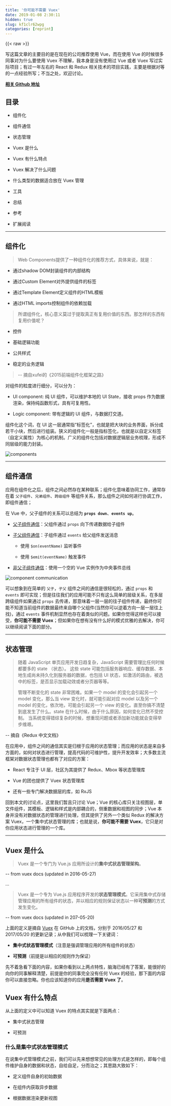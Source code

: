 ```yaml
---
title: '你可能不需要 Vuex' 
date: 2019-01-08 2:30:11
hidden: true
slug: kf1clr62wpg
categories: [reprint]
---
```


{{< raw >}}

                    
<p>写这篇文章的主要目的是在现在的公司推荐使用 Vue，而在使用 Vue 的时候很多同事对为什么要使用 Vuex 不理解，我本身是没有使用过 Vue 或者 Vuex 写过实际项目；有过一年左右的 React 和 Redux  相关技术的项目实践，主要是根据对等的一点经验所写；不当之处，欢迎讨论。</p>
<p><strong><a href="https://github.com/chenbin92/blog/issues/1" rel="nofollow noreferrer" target="_blank">相关 Github 地址</a></strong></p>
<h2 id="articleHeader0">目录</h2>
<ul>
<li><p>组件化</p></li>
<li><p>组件通信</p></li>
<li><p>状态管理</p></li>
<li><p>Vuex 是什么</p></li>
<li><p>Vuex 有什么特点</p></li>
<li><p>Vuex 解决了什么问题</p></li>
<li><p>什么类型的数据适合放在 Vuex 管理</p></li>
<li><p>工具</p></li>
<li><p>总结</p></li>
<li><p>参考</p></li>
<li><p>扩展阅读</p></li>
</ul>
<hr>
<h2 id="articleHeader1">组件化</h2>
<blockquote><p>Web Components提供了一种组件化的推荐方式，具体来说，就是：</p></blockquote>
<ul>
<li><p>通过shadow DOM封装组件的内部结构</p></li>
<li><p>通过Custom Element对外提供组件的标签</p></li>
<li><p>通过Template Element定义组件的HTML模板</p></li>
<li><p>通过HTML imports控制组件的依赖加载</p></li>
</ul>
<blockquote><p>所谓组件化，核心意义莫过于提取真正有复用价值的东西。那怎样的东西有复用价值呢？</p></blockquote>
<ul>
<li><p>控件</p></li>
<li><p>基础逻辑功能</p></li>
<li><p>公共样式</p></li>
<li><p>稳定的业务逻辑</p></li>
</ul>
<blockquote><p>-- 摘自xufei的《2015前端组件化框架之路》</p></blockquote>
<p>对组件的粒度进行细分，可以分为：</p>
<ul>
<li><p>UI component: 纯 UI 组件，可以维护本地的 UI State，接收 props 作为数据渲染，保持纯函数形式，具有可复用性。</p></li>
<li><p>Logic component: 带有逻辑的 UI 组件，与数据打交道。</p></li>
</ul>
<p>组件化这个词，在 UI 这一层通常指“标签化”，也就是把大块的业务界面，拆分成若干小块，然后进行组装。狭义的组件化一般是指标签化，也就是以自定义标签（自定义属性）为核心的机制。广义的组件化包括对数据逻辑层业务梳理，形成不同层级的能力封装。</p>
<p><span class="img-wrap"><img data-src="/img/remote/1460000010213894" src="https://static.alili.tech/img/remote/1460000010213894" alt="components" title="components" style="cursor: pointer;"></span></p>
<hr>
<h2 id="articleHeader2">组件通信</h2>
<p>应用在组件化之后，组件之间必然存在某种联系；组件化意味着协同工作，通常存在着 <code>父子组件</code>、<code>兄弟组件</code>、<code>跨级组件</code> 等组件关系，那么组件之间如何进行协调工作，即组件通信；</p>
<p>在 Vue 中，父子组件的关系可以总结为 <strong><code>props down</code></strong>、<strong><code>events up</code></strong>。</p>
<ul>
<li><p><a href="https://cn.vuejs.org/v2/guide/components.html#" rel="nofollow noreferrer" target="_blank">父子组件通信</a>：父组件通过 <code>props</code> 向下传递数据给子组件</p></li>
<li>
<p><a href="https://cn.vuejs.org/v2/guide/components.html#" rel="nofollow noreferrer" target="_blank">子父组件通信</a>：子组件通过 <code>events</code> 给父组件发送消息</p>
<ul>
<li><p>使用 <code>$on(eventName)</code> 监听事件</p></li>
<li><p>使用 <code>$emit(eventName)</code> 触发事件</p></li>
</ul>
</li>
<li><p><a href="https://cn.vuejs.org/v2/guide/components.html#" rel="nofollow noreferrer" target="_blank">非父子组件通信</a>：使用一个空的 Vue 实例作为中央事件总线</p></li>
</ul>
<p><span class="img-wrap"><img data-src="/img/remote/1460000008926241?w=790&amp;h=646" src="https://static.alili.tech/img/remote/1460000008926241?w=790&amp;h=646" alt="component communication" title="component communication" style="cursor: pointer;"></span></p>
<p>可以想象到在简单的 <code>父子</code>，<code>子父</code> 组件之间的通信是很轻松的，通过 <code>props</code> 和 <code>events</code> 即可实现；但是往往我们的应用可能不只有这么简单的层级关系，在多层跨级组件如果通过 <code>props</code> 去传递，那意味着一层一层的往子组件传递，最终你可能不知道当前组件的数据最终来自哪个父组件(当然你可以逆着方向一层一层往上找)，通过 <code>events</code> 事件机制显然也存在着类似的问题。如果你觉得这样也可以接受，<strong>你可能不需要 Vuex</strong>；但如果你在想有没有什么好的模式优雅的去解决，你可以继续阅读下面的部分。</p>
<hr>
<h2 id="articleHeader3">状态管理</h2>
<blockquote>
<p>随着 JavaScript 单页应用开发日趋复杂，JavaScript 需要管理比任何时候都要多的 state （状态）。 这些 state 可能包括服务器响应、缓存数据、本地生成尚未持久化到服务器的数据，也包括 UI 状态，如激活的路由，被选中的标签，是否显示加载动效或者分页器等等。</p>
<p>管理不断变化的 state 非常困难。如果一个 model 的变化会引起另一个 model 变化，那么当 view 变化时，就可能引起对应 model 以及另一个 model 的变化，依次地，可能会引起另一个 view 的变化。直至你搞不清楚到底发生了什么。state 在什么时候，由于什么原因，如何变化已然不受控制。 当系统变得错综复杂的时候，想重现问题或者添加新功能就会变得举步维艰。</p>
</blockquote>
<p>-- 摘自《Redux 中文文档》</p>
<p>在应用中，组件之间的通信其实是归根于应用的状态管理；而应用的状态是来自多方面的，如何对状态进行管理，提高代码的可维护性，提升开发效率；大多数主流框架对数据状态管理也都有了对应的方案：</p>
<ul>
<li><p>React 专注于 UI 层，社区为其提供了 Redux、Mbox 等状态管理库</p></li>
<li><p>Vue 的团也提供了 Vuex 状态管理库</p></li>
<li><p>还有一些专门解决数据层的库，如 RxJS</p></li>
</ul>
<p>回到本文的讨论点，这里我们暂且只讨论 Vue；Vue 的核心库只关注视图层，单文件组件，其模板、逻辑和样式是内部耦合的，侧重数据和视图的同步；Vue 本身并没有对数据状态的管理进行处理，但其提供了另外一个类似 Redux 的解决方案 Vuex，一个集中式状态管理的库；也就是说，<strong>你可能不需要 Vuex</strong>，它只是对你应用状态进行管理的一个库。</p>
<hr>
<h2 id="articleHeader4">Vuex 是什么</h2>
<blockquote><p>Vuex 是一个专门为 Vue.js 应用所设计的<strong>集中式状态管理架构</strong>。</p></blockquote>
<p>-- from vuex docs (updated in 2016-05-27)</p>
<p>...</p>
<blockquote><p>Vuex 是一个专为 Vue.js 应用程序开发的<strong>状态管理模式</strong>。它采用集中式存储管理应用的所有组件的状态，并以相应的规则保证状态以一种<strong>可预测</strong>的方式发生变化。</p></blockquote>
<p>-- from vuex docs (updated in 207-05-20)</p>
<p>上面的定义是摘自 <a href="https://github.com/vuejs/vuex" rel="nofollow noreferrer" target="_blank">Vuex</a> 在 GitHub 上的文档，分别于 2016/05/27 和 2017/05/20 的更新记录；从中我们可以梳理一下关键词：</p>
<ul>
<li><p><strong>集中式状态管理模式</strong>（注意是强调管理应用的所有组件的状态）</p></li>
<li><p><strong>可预测</strong>（前提是以相应的规则作为保证）</p></li>
</ul>
<p>先不着急看下面的内容，如果你看到以上两点特性，脑海已经有了答案，能很好的向你的同事解释清楚，前提是你的同事完全没有任何 Vuex 的经验，那下面的内容你可以直接忽略。你也应该知道你的应用<strong>是否需要 Vuex 了</strong>。</p>
<h2 id="articleHeader5">Vuex 有什么特点</h2>
<p>从上面的定义中可以知道 Vuex 的特点其实就是下面两点：</p>
<ul>
<li><p>集中式状态管理</p></li>
<li><p>可预测</p></li>
</ul>
<h3 id="articleHeader6">什么是集中式状态管理模式</h3>
<p>在说集中式管理模式之前，我们可以先来想想常见的处理方式是怎样的，即每个组件维护自身的数据和状态，自给自足，分而治之；其思路大致如下：</p>
<ul>
<li><p>定义组件自身的初始数据</p></li>
<li><p>在组件内获取异步数据</p></li>
<li><p>根据数据渲染更新视图</p></li>
</ul>
<div class="widget-codetool" style="display:none;">
      <div class="widget-codetool--inner">
      <span class="selectCode code-tool" data-toggle="tooltip" data-placement="top" title="" data-original-title="全选"></span>
      <span type="button" class="copyCode code-tool" data-toggle="tooltip" data-placement="top" data-clipboard-text="// 渲染视图
<template>
  <h2>single file component</h2>
<template>

<script>
  export default {
    // 初始数据
    data() {
    
    },
    
    // 获取异步数据
    created() {
      this.fetchData()
    },
    
    methods {
      fetchData() {
        // do something
      }
    }
  }
</script>" title="" data-original-title="复制"></span>
      <span type="button" class="saveToNote code-tool" data-toggle="tooltip" data-placement="top" title="" data-original-title="放进笔记"></span>
      </div>
      </div><pre class="hljs javascript"><code><span class="hljs-comment">// 渲染视图</span>
&lt;template&gt;
  <span class="xml"><span class="hljs-tag">&lt;<span class="hljs-name">h2</span>&gt;</span>single file component<span class="hljs-tag">&lt;/<span class="hljs-name">h2</span>&gt;</span></span>
&lt;template&gt;

<span class="xml"><span class="hljs-tag">&lt;<span class="hljs-name">script</span>&gt;</span><span class="javascript">
  <span class="hljs-keyword">export</span> <span class="hljs-keyword">default</span> {
    <span class="hljs-comment">// 初始数据</span>
    data() {
    
    },
    
    <span class="hljs-comment">// 获取异步数据</span>
    created() {
      <span class="hljs-keyword">this</span>.fetchData()
    },
    
    methods {
      fetchData() {
        <span class="hljs-comment">// do something</span>
      }
    }
  }
</span><span class="hljs-tag">&lt;/<span class="hljs-name">script</span>&gt;</span></span></code></pre>
<p>可简单对比 React 的思路：</p>
<div class="widget-codetool" style="display:none;">
      <div class="widget-codetool--inner">
      <span class="selectCode code-tool" data-toggle="tooltip" data-placement="top" title="" data-original-title="全选"></span>
      <span type="button" class="copyCode code-tool" data-toggle="tooltip" data-placement="top" data-clipboard-text="// https://github.com/xufei/blog/issues/19#issuecomment-85989838

var render = function(Model) {
  return View;
}
event_loop(function(){
  var currentView = render(currentModel);
  map_view_into_user_interface(currentView);
})" title="" data-original-title="复制"></span>
      <span type="button" class="saveToNote code-tool" data-toggle="tooltip" data-placement="top" title="" data-original-title="放进笔记"></span>
      </div>
      </div><pre class="hljs actionscript"><code><span class="hljs-comment">// https://github.com/xufei/blog/issues/19#issuecomment-85989838</span>

<span class="hljs-keyword">var</span> render = <span class="hljs-function"><span class="hljs-keyword">function</span><span class="hljs-params">(Model)</span> </span>{
  <span class="hljs-keyword">return</span> View;
}
event_loop(<span class="hljs-function"><span class="hljs-keyword">function</span><span class="hljs-params">()</span></span>{
  <span class="hljs-keyword">var</span> currentView = render(currentModel);
  map_view_into_user_interface(currentView);
})</code></pre>
<p>分治带来的是可管理性，把组件设想成一个单一的东西，一个组件包含了自身需要的数据和视图，把查询逻辑封装在内部，外部只需要实现一个响应事件获取事件的东西基于可以了。即 <code>Single File Component</code> 概念，组件化后，整个应用的树结构可以一目了然，可以随意添加或者移除一个组件，而不会影响其他的组件，听起来很美好；但事情并非那么完美，由于这种方式封装的组件的内部实现聚合了异步请求的数据和自身的状态，真正组装复用起来是存在一定问题的。比如：</p>
<ul>
<li><p>在同一可视区域的冗余请求数</p></li>
<li><p>不同层级组件的数据共享问题</p></li>
<li><p>...</p></li>
</ul>
<p><span class="img-wrap"><img data-src="/img/remote/1460000010213895" src="https://static.alili.tech/img/remote/1460000010213895" alt="vue data flow" title="vue data flow" style="cursor: pointer;"></span></p>
<p>集中式状态管理模式则以一个全局单例模式管理应用的状态，类似于全局对象，但不完全一样。</p>
<ul>
<li><p>Vuex 的状态管理存储是响应式的：就是当你的组件使用到了 Vuex 的某个状态，一旦它发生改变了，所有关联的组件都会自动更新相对应的数据。<br><span class="img-wrap"><img data-src="/img/remote/1460000010213896" src="https://static.alili.tech/img/remote/1460000010213896" alt="store" title="store" style="cursor: pointer;"></span></p></li>
<li><p>不能直接修改 Vuex 的状态：修改 Vuex 的状态唯一途径是<strong>提交(commit) mutations 来实现修改</strong></p></li>
</ul>
<p><span class="img-wrap"><img data-src="/img/remote/1460000008520681?w=701&amp;h=551" src="https://static.alili.tech/img/remote/1460000008520681?w=701&amp;h=551" alt="vuex flow" title="vuex flow" style="cursor: pointer; display: inline;"></span></p>
<p>如上图，Vuex为Vue Components建立起了一个完整的生态圈，包括开发中的API调用一环。围绕这个生态圈，简要介绍一下各模块在核心流程中的主要功能：</p>
<ul>
<li><p>Vue Components：Vue组件。HTML页面上，负责接收用户操作等交互行为，执行dispatch方法触发对应action进行回应。</p></li>
<li><p>dispatch：操作行为触发方法，是唯一能执行action的方法。</p></li>
<li><p>actions：操作行为处理模块。负责处理Vue Components接收到的所有交互行为。包含同步/异步操作，支持多个同名方法，按照注册的顺序依次触发。向后台API请求的操作就在这个模块中进行，包括触发其他action以及提交mutation的操作。该模块提供了Promise的封装，以支持action的链式触发。</p></li>
<li><p>commit：状态改变提交操作方法。对mutation进行提交，是唯一能执行mutation的方法。</p></li>
<li><p>mutations：状态改变操作方法。是Vuex修改state的唯一推荐方法，其他修改方式在严格模式下将会报错。该方法只能进行同步操作，且方法名只能全局唯一。操作之中会有一些hook暴露出来，以进行state的监控等。</p></li>
<li><p>state：页面状态管理容器对象。集中存储Vue components中data对象的零散数据，全局唯一，以进行统一的状态管理。页面显示所需的数据从该对象中进行读取，利用Vue的细粒度数据响应机制来进行高效的状态更新。</p></li>
<li><p>getters：state对象读取方法。图中没有单独列出该模块，应该被包含在了render中，Vue Components通过该方法读取全局state对象。</p></li>
</ul>
<blockquote><p>Vue组件接收交互行为，调用dispatch方法触发action相关处理，若页面状态需要改变，则调用commit方法提交mutation修改state，通过getters获取到state新值，重新渲染Vue Components，界面随之更新</p></blockquote>
<p>建议类比 Redux 的流程，大体上是相同的：</p>
<ul>
<li><p><a href="https://div.io/topic/1309" rel="nofollow noreferrer" target="_blank">深入到源码：解读 redux 的设计思路与用法</a></p></li>
<li><p><a href="https://github.com/reactjs/redux" rel="nofollow noreferrer" target="_blank">Redux</a></p></li>
</ul>
<h3 id="articleHeader7">集中式状态管理的好处</h3>
<p>相对于分治(碎片化)的状态管理，多个状态分散的跨越在不同组件交互在各个角落，每个 View 会有相对应的 Model 维护状态；而集中式管理模式则用于将分散于组件的状进行集中化管理，提供一个全局的 store 存储管理应用的状态。集中式的状态管理可以让整体的状态变化更加明晰，尤其是配合各自的 devtools。它具备以下特点：</p>
<ul>
<li><p>components share state(组件之间共享状态)</p></li>
<li><p>state should be accessible from everywhere(所有状态可以方便获取)</p></li>
<li><p>components need to mutate the state(组件可以修改状态)</p></li>
<li><p>components need to mutate the state of another component(组件可以修改其他组件的状态)</p></li>
</ul>
<p><span class="img-wrap"><img data-src="/img/remote/1460000010213897" src="https://static.alili.tech/img/remote/1460000010213897" alt="vuex-store-gif" title="vuex-store-gif" style="cursor: pointer;"></span></p>
<h4>集中式状态管理的弊端</h4>
<p>上面提到<strong>集中式存储管理应用的所有组件的状态</strong>，而应用的状态上文已经有提到，这里大致可以分为:</p>
<ul>
<li><p>UI 状态：用户输入的状态</p></li>
<li><p>数据状态：服务端传过来的数据状态</p></li>
<li><p>客户端信息：设备信息的状态</p></li>
<li><p>其他...</p></li>
</ul>
<p>这里是有歧义的，<strong>集中式存储管理应用的所有状态</strong>，按照字面意思是将所有的状态都集中式管理，也就是存到 Vuex 的全局单一 store 中，显然我们是不能这样去理解的，应该视应用场景而定的，大致也可以分为以下几种：</p>
<ul>
<li><p>对于用户输入的状态，比如控制模态框的显示隐藏，我们一般在组件内处理消化；对于需要需要跨组件通信的，则可以存储在全局的 store 中，我们可以将这一类状态称之为本地状态（local state）。</p></li>
<li><p>对于服务端传过来的数据状态，按照大多数的实践是存储在全局的 store 中，这样可以在任意的组件中都可以使用；当然，也可以只将多组件的共享的数据存储在全局的 store 中，单个组件需要的数据内部处理消化，组件销毁时对应的数据状态也会销毁。</p></li>
</ul>
<p>对于客户端的信息或者一些其他的数据状态与上面两种方式在一定程度上也是相似的。这一切看起来并没什么问题，然而细细想想，当一个应用的足够复杂时，我们该如何去设计我们的数据模型，本地共享的状态是存在 store 还是通过事件机制去处理，服务端的数据是一股脑都塞给全局的 store 存在内存里还是视应用场景而定，在 Vuex 的文档或者是 Redux 文档这都没有唯一的答案。假设服务端传过来的数据都存在 store， 那最终的 store 会有多大，这是一个值得探索的问题。那究竟什么样的数据适合存储在全局的 store 中？</p>
<p>另外，使用 Vuex 必须按照上述 Vuex 的工作流程去进行，定义对应的 <code>actions</code>， <code>mutations</code>等等，这显然是在强制约定你以相应的规则去编写你的应用，对大多数新人来说，这是繁琐的。就相当于你得到了一定的好处，那你也得相应的有所付出。</p>
<h2 id="articleHeader8">什么类型的数据适合放在 Vuex 管理</h2>
<p>至此，我们大概讨论了由于组件化，会产生组件间相互通信数据管理的问题，对此也有相应了的解决办法；然而，并没有一种很好的方式告诉我们到底什么类型的数据适合放在单一的 store 进行管理；回到 Vuex 的定义，将数据使用 Vuex 管理的主要原因之一是解决<strong>组件间的数据共享</strong>。</p>
<p>所谓共享指的是，同一份数据被多处组件使用，并且要保持一定程度的同步：</p>
<p><span class="img-wrap"><img data-src="/img/remote/1460000010213898" src="https://static.alili.tech/img/remote/1460000010213898" alt="store-flow" title="store-flow" style="cursor: pointer;"></span></p>
<p>故而，在开发应用时，如何设计抽象数据层，这个是没有唯一答案的。但如果明白了其间的利弊，比如独立了数据层，视图的职责就非常单一，无非就是根据订阅的数据渲染页面，视图组件间的通信就会很少，大家都会去跟数据层交互，维护一份统一的数据结构。</p>
<hr>
<h2 id="articleHeader9">工具</h2>
<p>到这里，你应该可以确定你的应用是否应该使用 Vuex 了，如果你使用了 Vuex，那么它还有一些其他的附属产品；如下面的 <a href="https://github.com/vuejs/vue-devtools" rel="nofollow noreferrer" target="_blank">vue-tool</a> 调试工具，它可以让你对你的应用状态了如指掌，保存状态快照，历史回滚/时光旅行等等特性。</p>
<p><span class="img-wrap"><img data-src="/img/remote/1460000010213899" src="https://static.alili.tech/img/remote/1460000010213899" alt="vue-devtool-demo" title="vue-devtool-demo" style="cursor: pointer;"></span></p>
<h2 id="articleHeader10">总结</h2>
<p>合久必分，分久必合；Vue 提倡 <code>Single File Component</code> 概念将单一功能进行组件化封装，而 Vuex 的设计则是将分散在各处的状态进行合并集中管理的抽象模式。利弊在上面的文章也已说明，它是一种可选的方案，你用或者不用，取决于你的应用。</p>
<h2 id="articleHeader11">参考</h2>
<p>注：对组件化和状态管理方面主要参考徐飞的系列文章，严重推荐深度阅读徐飞关于 <a href="https://github.com/xufei/blog#web" rel="nofollow noreferrer" target="_blank">《web 应用》</a> 和 <a href="https://github.com/xufei/blog#" rel="nofollow noreferrer" target="_blank">《随笔系列》</a> 文章</p>
<ul>
<li><p><a href="https://github.com/xufei/blog#web" rel="nofollow noreferrer" target="_blank">徐飞的《web 应用》系列文章</a></p></li>
<li><p><a href="https://github.com/xufei/blog#" rel="nofollow noreferrer" target="_blank">徐飞的《随笔系列》系列文章</a></p></li>
<li><p><a href="https://tech.meituan.com/vuex-code-analysis.html" rel="nofollow noreferrer" target="_blank">Vuex框架原理与源码分析</a></p></li>
</ul>
<h2 id="articleHeader12">扩展阅读</h2>
<ul>
<li><p><a href="https://github.com/lifesinger/blog/issues/184" rel="nofollow noreferrer" target="_blank">Web 研发模式演变</a></p></li>
<li><p><a href="https://leeluolee.github.io/fequan-netease/#/" rel="nofollow noreferrer" target="_blank">漫谈Web前端的『组件化』</a></p></li>
<li><p><a href="https://segmentfault.com/a/1190000006016817">GUI应用程序架构的十年变迁</a></p></li>
<li><p><a href="http://www.jianshu.com/p/a971cc324cd7" rel="nofollow noreferrer" target="_blank">复杂单页面应用的状态管理思考</a></p></li>
</ul>

                
{{< /raw >}}

# 版权声明
本文资源来源互联网，仅供学习研究使用，版权归该资源的合法拥有者所有，

本文仅用于学习、研究和交流目的。转载请注明出处、完整链接以及原作者。

原作者若认为本站侵犯了您的版权，请联系我们，我们会立即删除！

## 原文标题
你可能不需要 Vuex

## 原文链接
[https://segmentfault.com/a/1190000010213889](https://segmentfault.com/a/1190000010213889)

